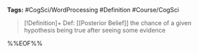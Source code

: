 **Tags:** #CogSci/WordProcessing #Definition #Course/CogSci 

> [!Definition]+ Def: [[Posterior Belief]]
> the chance of a given hypothesis being true after seeing some evidence

%%EOF%%